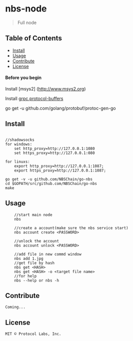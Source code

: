 # nbs-node

> Full node

## Table of Contents

- [Install](#install)
- [Usage](#usage)
- [Contribute](#contribute)
- [License](#license)


#### Before you begin

Install [msys2] (http://www.msys2.org)

Install [grpc](https://grpc.io/docs/quickstart/go.html),[protocol-buffers](https://developers.google.com/protocol-buffers/)

go get -u github.com/golang/protobuf/protoc-gen-go

## Install
```

//shadowsocks
for windows:
	set http_proxy=http://127.0.0.1:1080
	set https_proxy=http://127.0.0.1:080
	
for linuxs:
	export http_proxy=http://127.0.0.1:1087;
	export https_proxy=http://127.0.0.1:1087;

go get -v -u github.com/NBSChain/go-nbs
cd $GOPATH/src/github.com/NBSChain/go-nbs
make
```

## Usage
```
    //start main node
    nbs
    
    //create a account(make sure the nbs service start)
    nbs account create <PASSWORD>
    
    //unlock the account
    nbs account unlock <PASSWORD>
    
    //add file in new commd window
    nbs add 1.jpg
    //get file by hash
    nbs get <HASH>
    nbs get <HASH> -o <target file name>
    //for help
    nbs --help or nbs -h
```
## Contribute
    Coming...
## License
    MIT © Protocol Labs, Inc.